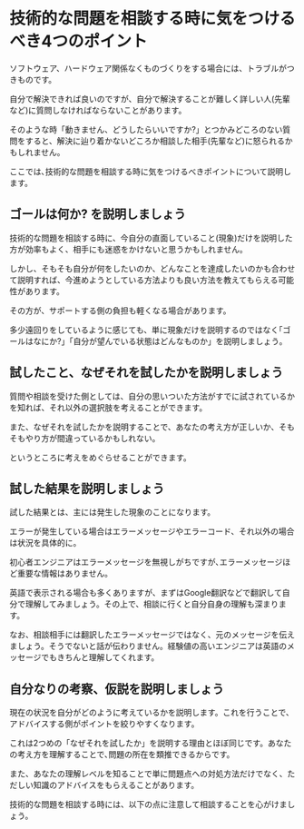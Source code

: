 # 技術的な問題を相談する時に気をつけるべき4つのポイント

ソフトウェア、ハードウェア関係なくものづくりをする場合には、トラブルがつきものです。

自分で解決できれば良いのですが、自分で解決することが難しく詳しい人(先輩など)に質問しなければならないことがあります。

そのような時「動きません、どうしたらいいですか?」とつかみどころのない質問をすると、解決に辿り着かないどころか相談した相手(先輩など)に怒られるかもしれません。

ここでは､技術的な問題を相談する時に気をつけるべきポイントについて説明します。
## ゴールは何か? を説明しましょう
技術的な問題を相談する時に、今自分の直面していること(現象)だけを説明した方が効率もよく、相手にも迷惑をかけないと思うかもしれません。

しかし、そもそも自分が何をしたいのか、どんなことを達成したいのかも合わせて説明すれば、今進めようとしている方法よりも良い方法を教えてもらえる可能性があります。

その方が、サポートする側の負担も軽くなる場合があります。

多少遠回りをしているように感じても、単に現象だけを説明するのではなく｢ゴールはなにか?」「自分が望んでいる状態はどんなものか」を説明しましょう｡
## 試したこと、なぜそれを試したかを説明しましょう
質問や相談を受けた側としては、自分の思いついた方法がすでに試されているかを知れば、それ以外の選択肢を考えることができます。

また、なぜそれを試したかを説明することで、あなたの考え方が正しいか、そもそもやり方が間違っているかもしれない。

というところに考えをめぐらせることができます。
## 試した結果を説明しましょう
試した結果とは、主には発生した現象のことになります。

エラーが発生している場合はエラーメッセージやエラーコード、それ以外の場合は状況を具体的に。

初心者エンジニアはエラーメッセージを無視しがちですが､エラーメッセージほど重要な情報はありません。

英語で表示される場合も多くありますが、まずはGoogle翻訳などで翻訳して自分で理解してみましょう。その上で、相談に行くと自分自身の理解も深まります。

なお、相談相手には翻訳したエラーメッセージではなく、元のメッセージを伝えましょう。そうでないと話が伝わりません。経験値の高いエンジニアは英語のメッセージでもきちんと理解してくれます。
## 自分なりの考察、仮説を説明しましょう
現在の状況を自分がどのように考えているかを説明します。これを行うことで、アドバイスする側がポイントを絞りやすくなります。

これは2つめの「なぜそれを試したか」を説明する理由とほぼ同じです。あなたの考え方を理解することで､問題の所在を類推できるからです。

また、あなたの理解レベルを知ることで単に問題点への対処方法だけでなく、ただしい知識のアドバイスをもらえることがあります。


技術的な問題を相談する時には、以下の点に注意して相談することを心がけましょう。
